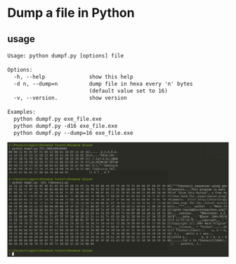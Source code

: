 # Dump a file in Python

## usage
```
Usage: python dumpf.py [options] file

Options:
  -h, --help              show this help
  -d n, --dump=n          dump file in hexa every 'n' bytes
                          (default value set to 16)
  -v, --version.          show version

Examples:
  python dumpf.py exe_file.exe
  python dumpf.py -d16 exe_file.exe
  python dumpf.py --dump=16 exe_file.exe
```

![Screenshot](https://github.com/flaith-nycd/dump/blob/master/screenshot.png)
